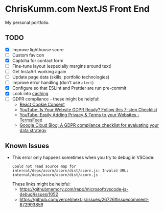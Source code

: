 # ChrisKumm.com NextJS Front End

My personal portfolio.

## TODO

- [x] Improve lighthouse score
- [ ] Custom favicon
- [x] Captcha for contact form
- [ ] Fine-tune layout (especially margins around text)
- [ ] Get InstaArt working again
- [ ] Update page data (skills, portfolio technologies)
- [ ] Improve error handling (don't use `alert`)
- [x] Configure so that ESLint and Prettier are run pre-commit
- [x] Look into [caching](https://nextjs.org/docs/going-to-production#caching)
- [ ] GDPR compliance - these might be helpful:
  - [React Cookie Consent](https://www.npmjs.com/package/react-cookie-consent)
  - [YouTube: Is Your Website GDPR Ready? Follow this 7-step Checklist](https://www.youtube.com/watch?v=OrLJ1rj8ZTY)
  - [YouTube: Easily Adding Privacy & Terms to your Websites - TermsFeed](https://www.youtube.com/watch?v=qTfUVSvGpTg)
  - [Google Cloud Blog: A GDPR compliance checklist for evaluating your data strategy](https://cloud.google.com/blog/products/data-analytics/gdpr-compliance-checklist)

## Known Issues

- This error only happens sometimes when you try to debug in VSCode:
  ```
  Could not read source map for internal/deps/acorn/acorn/dist/acorn.js: Invalid URL: internal/deps/acorn/acorn/dist/acorn.js
  ```
  These links might be helpful:
  - https://githubmemory.com/repo/microsoft/vscode-js-debug/issues/1052
  - https://github.com/vercel/next.js/issues/26726#issuecomment-872993859
